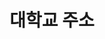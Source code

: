 ---
widget: contact



# This file represents a page section.

headless: false


# Order that this section appears on the page.

weight: 60

title: 대학교 주소

subtitle:

content:
  # Location coordinates

  coordinates:

    latitude: '35.846015'

    longitude: '127.134543'

design:

  columns: '1'

---